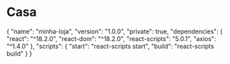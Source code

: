 # Casa
{
  "name": "minha-loja",
  "version": "1.0.0",
  "private": true,
  "dependencies": {
    "react": "^18.2.0",
    "react-dom": "^18.2.0",
    "react-scripts": "5.0.1",
    "axios": "^1.4.0"
  },
  "scripts": {
    "start": "react-scripts start",
    "build": "react-scripts build"
  }
}
